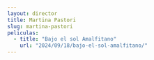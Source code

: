 ```yaml
---
layout: director
title: Martina Pastori
slug: martina-pastori
peliculas:
  - title: "Bajo el sol Amalfitano"
    url: "2024/09/18/bajo-el-sol-amalfitano/"
---
```

